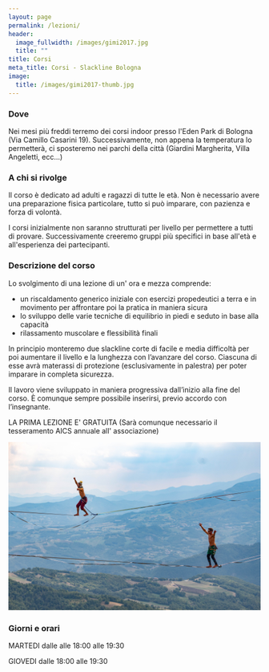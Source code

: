 ```yaml
---
layout: page
permalink: /lezioni/
header:
  image_fullwidth: /images/gimi2017.jpg
  title: ""
title: Corsi
meta_title: Corsi - Slackline Bologna
image:
  title: /images/gimi2017-thumb.jpg
---
```

### Dove

Nei mesi più freddi terremo dei corsi indoor presso l'Eden Park di Bologna (Via Camillo Casarini 19). Successivamente, non appena la temperatura lo permetterà, ci sposteremo nei parchi della città (Giardini Margherita, Villa Angeletti, ecc...)

### A chi si rivolge

Il corso è dedicato ad adulti e ragazzi di tutte le età. Non è necessario avere una preparazione fisica particolare, tutto si può imparare, con pazienza e forza di volontà.

I corsi inizialmente non saranno strutturati per livello per permettere a tutti di provare. Successivamente creeremo gruppi più specifici in base all'età e all'esperienza dei partecipanti.

### Descrizione del corso 

Lo svolgimento di una lezione di un' ora e mezza comprende: 

* un riscaldamento generico iniziale con esercizi propedeutici a terra e in movimento per affrontare poi la pratica in maniera sicura
* lo sviluppo delle varie tecniche di equilibrio in piedi e seduto in base alla capacità 
* rilassamento muscolare e flessibilità finali

In principio monteremo due slackline corte di facile e media difficoltà per poi aumentare il livello e la lunghezza con l’avanzare del corso. Ciascuna di esse avrà materassi di protezione (esclusivamente in palestra) per poter imparare in completa sicurezza.

Il lavoro viene sviluppato in maniera progressiva dall’inizio alla fine del corso. È comunque sempre possibile inserirsi, previo accordo con l’insegnante.

LA PRIMA LEZIONE E' GRATUITA (Sarà comunque necessario il tesseramento AICS annuale all' associazione)

![This text is for google to understand the image...](/images/img_9428.jpg "This text will be shown")

### Giorni e orari

MARTEDI dalle alle 18:00 alle 19:30

GIOVEDI dalle 18:00 alle 19:30
